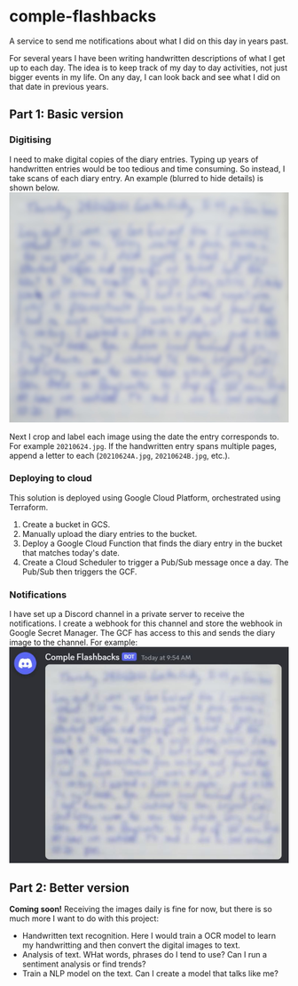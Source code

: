 # comple-flashbacks

A service to send me notifications about what I did on this day in years past.

For several years I have been writing handwritten descriptions of what I get up to each day. The idea is to keep track of my day to day activities, not just bigger events in my life. On any day, I can look back and see what I did on that date in previous years.

## Part 1: Basic version
### Digitising
I need to make digital copies of the diary entries. Typing up years of handwritten entries would be too tedious and time consuming. So instead, I take scans of each diary entry. An example (blurred to hide details) is shown below.
![alt text](images/example_entry.jpg)

Next I crop and label each image using the date the entry corresponds to. For example `20210624.jpg`. If the handwritten entry spans multiple pages, append a letter to each (`20210624A.jpg`, `20210624B.jpg`, etc.).


### Deploying to cloud
This solution is deployed using Google Cloud Platform, orchestrated using Terraform.

1. Create a bucket in GCS.
2. Manually upload the diary entries to the bucket.
3. Deploy a Google Cloud Function that finds the diary entry in the bucket that matches today's date.
4. Create a Cloud Scheduler to trigger a Pub/Sub message once a day. The Pub/Sub then triggers the GCF.

### Notifications
I have set up a Discord channel in a private server to receive the notifications. I create a webhook for this channel and store the webhook in Google Secret Manager. The GCF has access to this and sends the diary image to the channel. For example:
![alt text](images/discord_message.jpg)

## Part 2: Better version
**Coming soon!**
Receiving the images daily is fine for now, but there is so much more I want to do with this project:
- Handwritten text recognition.
Here I would train a OCR model to learn my handwritting and then convert the digital images to text.
- Analysis of text.
WHat words, phrases do I tend to use? Can I run a sentiment analysis or find trends?
- Train a NLP model on the text.
Can I create a model that talks like me?
